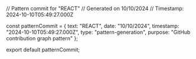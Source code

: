 // Pattern commit for "REACT"
// Generated on 10/10/2024
// Timestamp: 2024-10-10T05:49:27.000Z

const patternCommit = {
  text: "REACT",
  date: "10/10/2024",
  timestamp: "2024-10-10T05:49:27.000Z",
  type: "pattern-generation",
  purpose: "GitHub contribution graph pattern"
};

export default patternCommit;
